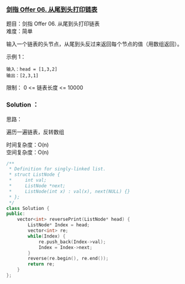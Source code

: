 ### [剑指 Offer 06. 从尾到头打印链表](https://leetcode-cn.com/problems/cong-wei-dao-tou-da-yin-lian-biao-lcof/)

题目：剑指 Offer 06. 从尾到头打印链表  
难度：简单

输入一个链表的头节点，从尾到头反过来返回每个节点的值（用数组返回）。

示例 1：

~~~
输入：head = [1,3,2]
输出：[2,3,1]
~~~

限制：
0 <= 链表长度 <= 10000


### Solution ：

思路：

遍历一遍链表，反转数组

时间复杂度：O(n)  
空间复杂度：O(n)

~~~cpp
/**
 * Definition for singly-linked list.
 * struct ListNode {
 *     int val;
 *     ListNode *next;
 *     ListNode(int x) : val(x), next(NULL) {}
 * };
 */
class Solution {
public:
    vector<int> reversePrint(ListNode* head) {
        ListNode* Index = head;
        vector<int> re;
        while(Index) {
            re.push_back(Index->val);
            Index = Index->next;
        }
        reverse(re.begin(), re.end());
        return re;
    }
};
~~~